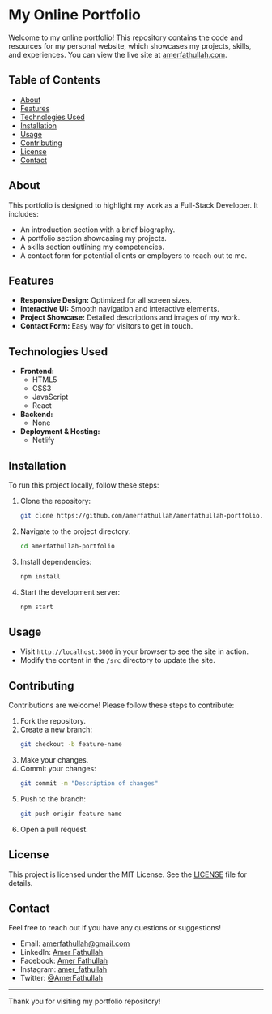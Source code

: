 # My Online Portfolio

Welcome to my online portfolio! This repository contains the code and resources for my personal website, which showcases my projects, skills, and experiences. You can view the live site at [amerfathullah.com](https://amerfathullah.com).

## Table of Contents

- [About](#about)
- [Features](#features)
- [Technologies Used](#technologies-used)
- [Installation](#installation)
- [Usage](#usage)
- [Contributing](#contributing)
- [License](#license)
- [Contact](#contact)

## About

This portfolio is designed to highlight my work as a Full-Stack Developer. It includes:

- An introduction section with a brief biography.
- A portfolio section showcasing my projects.
- A skills section outlining my competencies.
- A contact form for potential clients or employers to reach out to me.

## Features

- **Responsive Design:** Optimized for all screen sizes.
- **Interactive UI:** Smooth navigation and interactive elements.
- **Project Showcase:** Detailed descriptions and images of my work.
- **Contact Form:** Easy way for visitors to get in touch.

## Technologies Used

- **Frontend:**
  - HTML5
  - CSS3
  - JavaScript
  - React
- **Backend:**
  - None
- **Deployment & Hosting:**
  - Netlify

## Installation

To run this project locally, follow these steps:

1. Clone the repository:
    ```bash
    git clone https://github.com/amerfathullah/amerfathullah-portfolio.git
    ```
2. Navigate to the project directory:
    ```bash
    cd amerfathullah-portfolio
    ```
3. Install dependencies:
    ```bash
    npm install
    ```
4. Start the development server:
    ```bash
    npm start
    ```

## Usage

- Visit `http://localhost:3000` in your browser to see the site in action.
- Modify the content in the `/src` directory to update the site.

## Contributing

Contributions are welcome! Please follow these steps to contribute:

1. Fork the repository.
2. Create a new branch:
    ```bash
    git checkout -b feature-name
    ```
3. Make your changes.
4. Commit your changes:
    ```bash
    git commit -m "Description of changes"
    ```
5. Push to the branch:
    ```bash
    git push origin feature-name
    ```
6. Open a pull request.

## License

This project is licensed under the MIT License. See the [LICENSE](LICENSE) file for details.

## Contact

Feel free to reach out if you have any questions or suggestions!

- Email: [amerfathullah@gmail.com](mailto:amerfathullah@gmail.com)
- LinkedIn: [Amer Fathullah](https://www.linkedin.com/in/amerfathullah)
- Facebook: [Amer Fathullah](https://www.facebook.com/amer.fathullah)
- Instagram: [amer_fathullah](https://www.instagram.com/amer_fathullah/)
- Twitter: [@AmerFathullah](https://twitter.com/AmerFathullah)

---

Thank you for visiting my portfolio repository!
